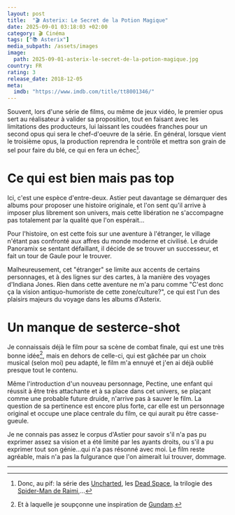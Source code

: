 ```yaml
---
layout: post
title:  "🎬 Asterix: Le Secret de la Potion Magique"
date: 2025-09-01 03:18:03 +02:00
category: 🎬 Cinéma
tags: ["📚 Asterix"]
media_subpath: /assets/images
image:
  path: 2025-09-01-asterix-le-secret-de-la-potion-magique.jpg
country: FR
rating: 3
release_date: 2018-12-05
meta:
  imdb: "https://www.imdb.com/title/tt8001346/"
---
```


Souvent, lors d'une série de films, ou même de jeux vidéo, le premier opus sert au réalisateur à valider sa proposition, tout en faisant avec les limitations des producteurs, lui laissant les coudées franches pour un second opus qui sera le chef-d'oeuvre de la série. En général, lorsque vient le troisième opus, la production reprendra le contrôle et mettra son grain de sel pour faire du blé, ce qui en fera un échec[^1].

# Ce qui est bien mais pas top

Ici, c'est une espèce d'entre-deux. Astier peut davantage se démarquer des albums pour proposer une histoire originale, et l'on sent qu'il arrive à imposer plus librement son univers, mais cette libération ne s'accompagne pas totalement par la qualité que l'on espérait...

Pour l'histoire, on est cette fois sur une aventure à l'étranger, le village n'étant pas confronté aux affres du monde moderne et civilisé. Le druide Panoramix se sentant défaillant, il décide de se trouver un successeur, et fait un tour de Gaule pour le trouver.

Malheureusement, cet "étranger" se limite aux accents de certains personnages, et à des lignes sur des cartes, à la manière des voyages d'Indiana Jones. Rien dans cette aventure ne m'a paru comme "C'est donc ça la vision antiquo-humoriste de cette zone/culture?", ce qui est l'un des plaisirs majeurs du voyage dans les albums d'Asterix.

# Un manque de sesterce-shot

Je connaissais déjà le film pour sa scène de combat finale, qui est une très bonne idée[^2], mais en dehors de celle-ci, qui est gâchée par un choix musical (selon moi) peu adapté, le film m'a ennuyé et j'en ai déjà oublié presque tout le contenu.

Même l'introduction d'un nouveau personnage, Pectine, une enfant qui réussit à être très attachante et à sa place dans cet univers, se plaçant comme une probable future druide, n'arrive pas à sauver le film. La question de sa pertinence est encore plus forte, car elle est un personnage original et occupe une place centrale du film, ce qui aurait pu être casse-gueule.

Je ne connais pas assez le corpus d'Astier pour savoir s'il n'a pas pu exprimer assez sa vision et a été limité par les ayants droits, ou s'il a pu exprimer tout son génie...qui n'a pas résonné avec moi. Le film reste agréable, mais n'a pas la fulgurance que l'on aimerait lui trouver, dommage.

***
[^1]: Donc, au pif: la série des [<i class="fab fa-wikipedia-w"></i> Uncharted](https://fr.wikipedia.org/wiki/Uncharted), les [<i class="fab fa-wikipedia-w"></i> Dead Space](https://fr.wikipedia.org/wiki/Dead_Space_(s%C3%A9rie_de_jeux_vid%C3%A9o)), la trilogie des [<i class="fab fa-wikipedia-w"></i> Spider-Man de Raimi](https://fr.wikipedia.org/wiki/Spider-Man_(s%C3%A9rie_de_films)),...
[^2]: Et à laquelle je soupçonne une inspiration de [Gundam](/tags/mobile-suit-gundam/).